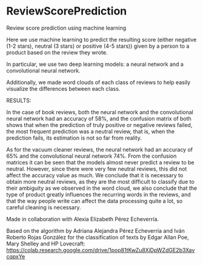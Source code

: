 # ReviewScorePrediction
Review score prediction using machine learning

Here we use machine learning to predict the resulting score (either negative (1-2 stars), neutral (3 stars) or positive (4-5 stars)) given by a person to a product based on the review they wrote.

In particular, we use two deep learning models: a neural network and a convolutional neural network.

Additionally, we made word clouds of each class of reviews to help easily visualize the differences between each class.

RESULTS:

In the case of book reviews, both the neural network and the convolutional neural network had an accuracy of 58%, and the confusion matrix of both shows that when the prediction of truly positive or negative reviews failed, the most frequent prediction was a neutral review, that is, when the prediction fails, its estimation is not so far from reality.

As for the vacuum cleaner reviews, the neural network had an accuracy of 65% and the convolutional neural network 74%. From the confusion matrices it can be seen that the models almost never predict a review to be neutral. However, since there were very few neutral reviews, this did not affect the accuracy value as much. We conclude that it is necessary to obtain more neutral reviews, as they are the most difficult to classify due to their ambiguity as we observed in the word cloud, we also conclude that the type of product greatly influences the recurring words in the reviews, and that the way people write can affect the data processing quite a lot, so careful cleaning is necessary.

Made in collaboration with Alexia Elizabeth Pérez Echeverría. 

Based on the algorithm by Adriana Alejandra Pérez Echeverría and Iván Roberto Rojas
González for the classification of texts by Edgar Allan Poe, Mary Shelley and HP Lovecraft:
https://colab.research.google.com/drive/1pop81tKwZu8XjDpWZdGE2b3XavcqpxYe
